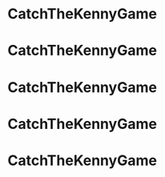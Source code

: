 # CatchTheKennyGame
# CatchTheKennyGame
# CatchTheKennyGame
# CatchTheKennyGame
# CatchTheKennyGame
